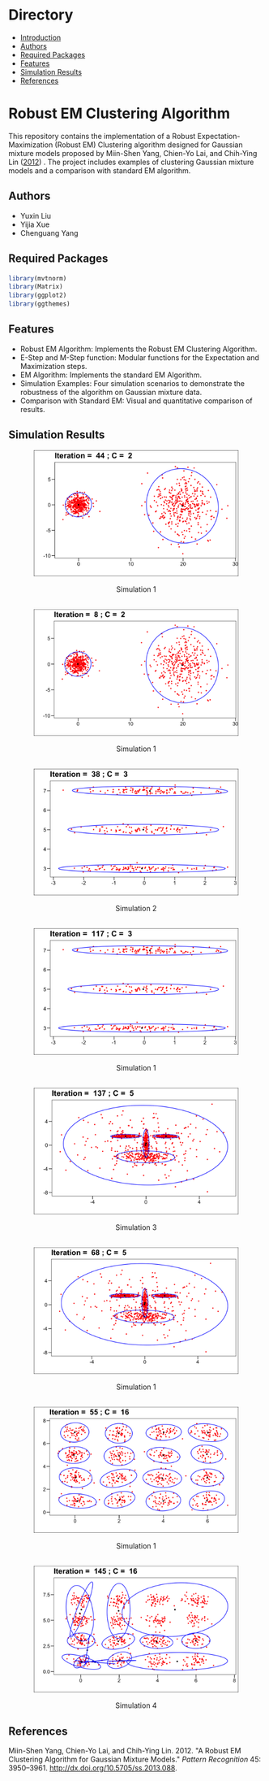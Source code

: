 # Directory
- [Introduction](#robust-em-clustering-algorithm)
- [Authors](#authors)
- [Required Packages](#required-packages)
- [Features](#features)
- [Simulation Results](#simulation-results)
- [References](#references)

# Robust EM Clustering Algorithm
This repository contains the implementation of a Robust Expectation-Maximization (Robust EM) Clustering algorithm designed for Gaussian mixture models proposed by Miin-Shen Yang, Chien-Yo Lai, and Chih-Ying Lin ([2012](#ref-EM_cluster)) . The project includes examples of clustering Gaussian mixture models and a comparison with standard EM algorithm.

## Authors
* Yuxin Liu
* Yijia Xue
* Chenguang Yang

## Required Packages
``` r
library(mvtnorm)
library(Matrix)
library(ggplot2)
library(ggthemes)
```

## Features
* Robust EM Algorithm: Implements the Robust EM Clustering Algorithm.
* E-Step and M-Step function: Modular functions for the Expectation and Maximization steps.
* EM Algorithm: Implements the standard EM Algorithm.
* Simulation Examples: Four simulation scenarios to demonstrate the robustness of the algorithm on Gaussian mixture data.
* Comparison with Standard EM: Visual and quantitative comparison of results.

## Simulation Results 

<div style="text-align: center;">
  <img src="./figure1.png" alt="iteration 44; C 2" style="width: 80%;"/>
  <p>Simulation 1</p>
</div>

</br>

<div style="text-align: center;">
  <img src="./figure2.png" alt="iteration 8; C 2" style="width: 80%;"/>
  <p>Simulation 1</p>
</div>

</br>

<div style="text-align: center;">
  <img src="./figure3.png" alt="iteration 38; C 3" style="width: 80%;"/>
  <p>Simulation 2</p>
</div>

</br>
<div style="text-align: center;">
  <img src="./figure4.png" alt="iteration 117; C 3" style="width: 80%;"/>
  <p>Simulation 1</p>
</div>

</br>

<div style="text-align: center;">
  <img src="./figure5.png" alt="iteration 137; C 5" style="width: 80%;"/>
  <p>Simulation 3</p>
</div>

</br>
<div style="text-align: center;">
  <img src="./figure6.png" alt="iteration 68; C 5" style="width: 80%;"/>
  <p>Simulation 1</p>
</div>

</br>
<div style="text-align: center;">
  <img src="./figure7.png" alt="iteration 55; C 16" style="width: 80%;"/>
  <p>Simulation 1</p>
</div>

</br>

<div style="text-align: center;">
  <img src="./figure8.png" alt="iteration 145; C 16" style="width: 80%;"/>
  <p>Simulation 4</p>
</div>

## References

<div id="refs" class="references">

<div id="ref-EM_cluster">

Miin-Shen Yang, Chien-Yo Lai, and Chih-Ying Lin. 2012. "A Robust EM Clustering Algorithm for Gaussian Mixture Models." *Pattern Recognition* 45: 3950–3961.
<http://dx.doi.org/10.5705/ss.2013.088>.







